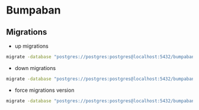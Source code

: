 # Bumpaban

## Migrations
- up migrations
```bash
migrate -database "postgres://postgres:postgres@localhost:5432/bumpaban?sslmode=disable&TimeZone=Asia/Jakarta" -path migrations up
```

- down migrations
```bash
migrate -database "postgres://postgres:postgres@localhost:5432/bumpaban?sslmode=disable&TimeZone=Asia/Jakarta" -path migrations dowm [STEP]
```

- force migrations version
```bash
migrate -database "postgres://postgres:postgres@localhost:5432/bumpaban?sslmode=disable&TimeZone=Asia/Jakarta" -path migrations force [VERSION]
```